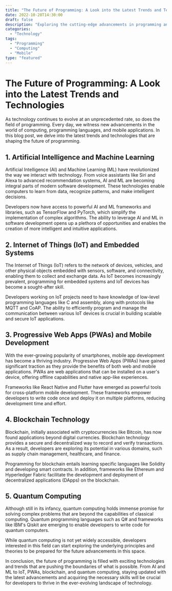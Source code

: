 ```yaml
--- 
title: "The Future of Programming: A Look into the Latest Trends and Technologies" 
date: 2022-10-28T14:30:00 
draft: false 
description: "Exploring the cutting-edge advancements in programming and computing, and their impact on the future of technology." 
categories: 
  - "Technology" 
tags: 
  - "Programming" 
  - "Computing" 
  - "Mobile" 
type: "featured" 
--- 
```


# The Future of Programming: A Look into the Latest Trends and Technologies

As technology continues to evolve at an unprecedented rate, so does the field of programming. Every day, we witness new advancements in the world of computing, programming languages, and mobile applications. In this blog post, we delve into the latest trends and technologies that are shaping the future of programming.

## 1. Artificial Intelligence and Machine Learning

Artificial Intelligence (AI) and Machine Learning (ML) have revolutionized the way we interact with technology. From voice assistants like Siri and Alexa to advanced recommendation systems, AI and ML are becoming integral parts of modern software development. These technologies enable computers to learn from data, recognize patterns, and make intelligent decisions.

Developers now have access to powerful AI and ML frameworks and libraries, such as TensorFlow and PyTorch, which simplify the implementation of complex algorithms. The ability to leverage AI and ML in software development opens up a plethora of opportunities and enables the creation of more intelligent and intuitive applications.

## 2. Internet of Things (IoT) and Embedded Systems

The Internet of Things (IoT) refers to the network of devices, vehicles, and other physical objects embedded with sensors, software, and connectivity, enabling them to collect and exchange data. As IoT becomes increasingly prevalent, programming for embedded systems and IoT devices has become a sought-after skill.

Developers working on IoT projects need to have knowledge of low-level programming languages like C and assembly, along with protocols like MQTT and CoAP. The ability to efficiently program and manage the communication between various IoT devices is crucial in building scalable and secure IoT applications.

## 3. Progressive Web Apps (PWAs) and Mobile Development

With the ever-growing popularity of smartphones, mobile app development has become a thriving industry. Progressive Web Apps (PWAs) have gained significant traction as they provide the benefits of both web and mobile applications. PWAs are web applications that can be installed on a user's device, offering offline capabilities and native app-like experiences.

Frameworks like React Native and Flutter have emerged as powerful tools for cross-platform mobile development. These frameworks empower developers to write code once and deploy it on multiple platforms, reducing development time and effort.

## 4. Blockchain Technology

Blockchain, initially associated with cryptocurrencies like Bitcoin, has now found applications beyond digital currencies. Blockchain technology provides a secure and decentralized way to record and verify transactions. As a result, developers are exploring its potential in various domains, such as supply chain management, healthcare, and finance.

Programming for blockchain entails learning specific languages like Solidity and developing smart contracts. In addition, frameworks like Ethereum and Hyperledger Fabric facilitate the development and deployment of decentralized applications (DApps) on the blockchain.

## 5. Quantum Computing

Although still in its infancy, quantum computing holds immense promise for solving complex problems that are beyond the capabilities of classical computing. Quantum programming languages such as Q# and frameworks like IBM's Qiskit are emerging to enable developers to write code for quantum computers.

While quantum computing is not yet widely accessible, developers interested in this field can start exploring the underlying principles and theories to be prepared for the future advancements in this space.

In conclusion, the future of programming is filled with exciting technologies and trends that are pushing the boundaries of what is possible. From AI and ML to IoT, PWAs, blockchain, and quantum computing, staying updated with the latest advancements and acquiring the necessary skills will be crucial for developers to thrive in the ever-evolving landscape of technology.
